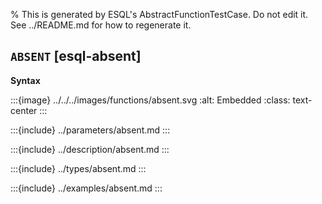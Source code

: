 % This is generated by ESQL's AbstractFunctionTestCase. Do not edit it. See ../README.md for how to regenerate it.

## `ABSENT` [esql-absent]

**Syntax**

:::{image} ../../../images/functions/absent.svg
:alt: Embedded
:class: text-center
:::


:::{include} ../parameters/absent.md
:::

:::{include} ../description/absent.md
:::

:::{include} ../types/absent.md
:::

:::{include} ../examples/absent.md
:::
